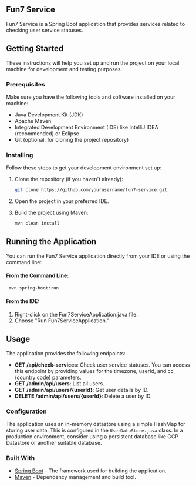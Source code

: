 ## Fun7 Service

Fun7 Service is a Spring Boot application that provides services related to checking user service statuses.

## Getting Started

These instructions will help you set up and run the project on your local machine for development and testing purposes.

### Prerequisites

Make sure you have the following tools and software installed on your machine:

- Java Development Kit (JDK)
- Apache Maven
- Integrated Development Environment (IDE) like IntelliJ IDEA (recommended) or Eclipse
- Git (optional, for cloning the project repository)

### Installing

Follow these steps to get your development environment set up:

1. Clone the repository (if you haven't already):

   ```bash
   git clone https://github.com/yourusername/fun7-service.git

2. Open the project in your preferred IDE.

3. Build the project using Maven:
   ```bash
   mvn clean install

## Running the Application
You can run the Fun7 Service application directly from your IDE or using the command line:

#### From the Command Line:
  ```bash
   mvn spring-boot:run
   ```

#### From the IDE:
1. Right-click on the Fun7ServiceApplication.java file.
2. Choose "Run Fun7ServiceApplication."

## Usage
The application provides the following endpoints:
- **GET /api/check-services**: Check user service statuses. You can access this endpoint by providing values for the timezone, userId, and cc (country code) parameters.
- **GET /admin/api/users**: List all users.
- **GET /admin/api/users/{userId}**: Get user details by ID.
- **DELETE /admin/api/users/{userId}**: Delete a user by ID.
  
### Configuration
The application uses an in-memory datastore using a simple HashMap for storing user data. This is configured in the `UserDataStore.java` class. In a production environment, consider using a persistent database like GCP Datastore or another suitable database.

### Built With
* [Spring Boot](https://spring.io/projects/spring-boot) - The framework used for building the application.
* [Maven](https://maven.apache.org/) - Dependency management and build tool.

